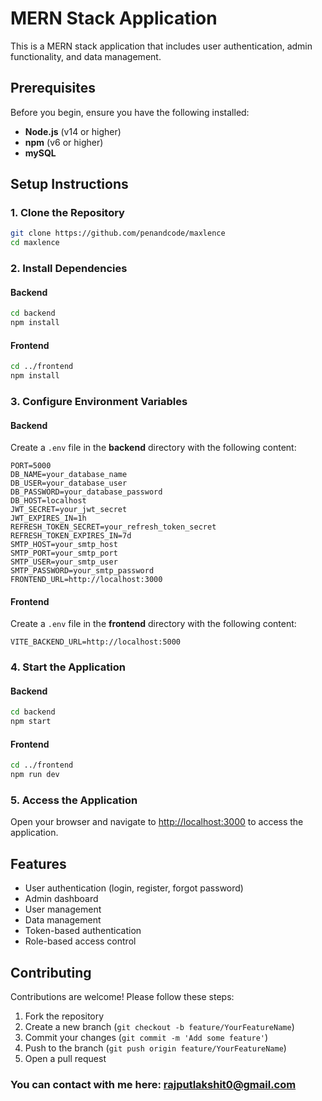 # MERN Stack Application

This is a MERN stack application that includes user authentication, admin functionality, and data management.

## Prerequisites

Before you begin, ensure you have the following installed:

* **Node.js** (v14 or higher)
* **npm** (v6 or higher)
* **mySQL**

## Setup Instructions

### 1. Clone the Repository

```bash
git clone https://github.com/penandcode/maxlence
cd maxlence
```

### 2. Install Dependencies

#### Backend

```bash
cd backend
npm install
```

#### Frontend

```bash
cd ../frontend
npm install
```

### 3. Configure Environment Variables

#### Backend

Create a `.env` file in the **backend** directory with the following content:

```env
PORT=5000
DB_NAME=your_database_name
DB_USER=your_database_user
DB_PASSWORD=your_database_password
DB_HOST=localhost
JWT_SECRET=your_jwt_secret
JWT_EXPIRES_IN=1h
REFRESH_TOKEN_SECRET=your_refresh_token_secret
REFRESH_TOKEN_EXPIRES_IN=7d
SMTP_HOST=your_smtp_host
SMTP_PORT=your_smtp_port
SMTP_USER=your_smtp_user
SMTP_PASSWORD=your_smtp_password
FRONTEND_URL=http://localhost:3000
```

#### Frontend

Create a `.env` file in the **frontend** directory with the following content:

```env
VITE_BACKEND_URL=http://localhost:5000
```

### 4. Start the Application

#### Backend

```bash
cd backend
npm start
```

#### Frontend

```bash
cd ../frontend
npm run dev
```

### 5. Access the Application

Open your browser and navigate to [http://localhost:3000](http://localhost:3000/) to access the application.

## Features

* User authentication (login, register, forgot password)
* Admin dashboard
* User management
* Data management
* Token-based authentication
* Role-based access control

## Contributing

Contributions are welcome! Please follow these steps:

1. Fork the repository
2. Create a new branch (`git checkout -b feature/YourFeatureName`)
3. Commit your changes (`git commit -m 'Add some feature'`)
4. Push to the branch (`git push origin feature/YourFeatureName`)
5. Open a pull request

### You can contact with me here: **[rajputlakshit0@gmail.com](mailto:rajputlakshit0@gmail.com)**
